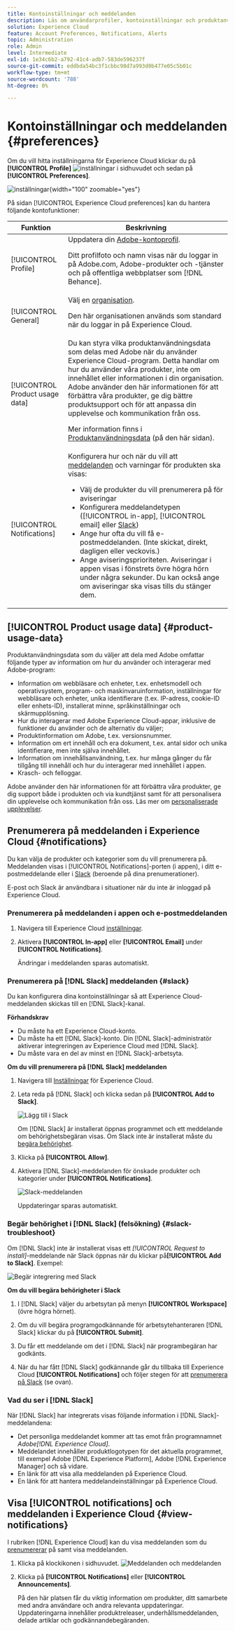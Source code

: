 ```yaml
---
title: Kontoinställningar och meddelanden
description: Läs om användarprofiler, kontoinställningar och produktanvändningsdata i Experience Cloud. Prenumerera på produktmeddelanden för e-post och  [!DNL Slack] och konfigurera produktaviseringar.
solution: Experience Cloud
feature: Account Preferences, Notifications, Alerts
topic: Administration
role: Admin
level: Intermediate
exl-id: 1e34c6b2-a792-41c4-adb7-583de596237f
source-git-commit: eddbda54bc3f1cbbc98d7a993d0b477e05c5b01c
workflow-type: tm+mt
source-wordcount: '788'
ht-degree: 0%

---
```


# Kontoinställningar och meddelanden {#preferences}

Om du vill hitta inställningarna för Experience Cloud klickar du på **[!UICONTROL Profile]** ![inställningar](../assets/preferences-icon-sm.png) i sidhuvudet och sedan på **[!UICONTROL Preferences]**.

![inställningar](../assets/preferences-navigation.png){width="100" zoomable="yes"}

På sidan [!UICONTROL Experience Cloud preferences] kan du hantera följande kontofunktioner:

| Funktion | Beskrivning |
|--- |--- |
| [!UICONTROL Profile] | Uppdatera din [Adobe-kontoprofil](https://account.adobe.com/profile). <p>Ditt profilfoto och namn visas när du loggar in på Adobe.com, Adobe-produkter och -tjänster och på offentliga webbplatser som [!DNL Behance]. |
| [!UICONTROL General] | Välj en [organisation](../administration/organizations.md).<p>Den här organisationen används som standard när du loggar in på Experience Cloud. |
| [!UICONTROL Product usage data] | Du kan styra vilka produktanvändningsdata som delas med Adobe när du använder Experience Cloud-program. Detta handlar om hur du använder våra produkter, inte om innehållet eller informationen i din organisation. Adobe använder den här informationen för att förbättra våra produkter, ge dig bättre produktsupport och för att anpassa din upplevelse och kommunikation från oss. <p>Mer information finns i [Produktanvändningsdata](#product-usage-data) (på den här sidan). |
| [!UICONTROL Notifications] | Konfigurera hur och när du vill att [meddelanden](#subscribe-to-notifications-in-experience-cloud) och varningar för produkten ska visas: <ul><li>Välj de produkter du vill prenumerera på för aviseringar</li><li>Konfigurera meddelandetypen ([!UICONTROL in-app], [!UICONTROL email] eller [Slack](#slack-notifications))</li><li>Ange hur ofta du vill få e-postmeddelanden. (Inte skickat, direkt, dagligen eller veckovis.)</li><li>Ange aviseringsprioriteten. Aviseringar i appen visas i fönstrets övre högra hörn under några sekunder. Du kan också ange om aviseringar ska visas tills du stänger dem.</li></ul> |

## [!UICONTROL Product usage data] {#product-usage-data}

Produktanvändningsdata som du väljer att dela med Adobe omfattar följande typer av information om hur du använder och interagerar med Adobe-program:

* Information om webbläsare och enheter, t.ex. enhetsmodell och operativsystem, program- och maskinvaruinformation, inställningar för webbläsare och enheter, unika identifierare (t.ex. IP-adress, cookie-ID eller enhets-ID), installerat minne, språkinställningar och skärmupplösning.
* Hur du interagerar med Adobe Experience Cloud-appar, inklusive de funktioner du använder och de alternativ du väljer;
* Produktinformation om Adobe, t.ex. versionsnummer.
* Information om ert innehåll och era dokument, t.ex. antal sidor och unika identifierare, men inte själva innehållet.
* Information om innehållsanvändning, t.ex. hur många gånger du får tillgång till innehåll och hur du interagerar med innehållet i appen.
* Krasch- och felloggar.

Adobe använder den här informationen för att förbättra våra produkter, ge dig support både i produkten och via kundtjänst samt för att personalisera din upplevelse och kommunikation från oss. Läs mer om [personaliserade upplevelser](personalized-learning.md).

## Prenumerera på meddelanden i Experience Cloud {#notifications}

Du kan välja de produkter och kategorier som du vill prenumerera på. Meddelanden visas i [!UICONTROL Notifications]-porten (i appen), i ditt e-postmeddelande eller i [Slack](#slack-notifications) (beroende på dina prenumerationer).

E-post och Slack är användbara i situationer när du inte är inloggad på Experience Cloud.

### Prenumerera på meddelanden i appen och e-postmeddelanden

1. Navigera till Experience Cloud [inställningar](https://experience.adobe.com/preferences).

1. Aktivera **[!UICONTROL In-app]** eller **[!UICONTROL Email]** under **[!UICONTROL Notifications]**.

   Ändringar i meddelanden sparas automatiskt.

### Prenumerera på [!DNL Slack] meddelanden {#slack}

Du kan konfigurera dina kontoinställningar så att Experience Cloud-meddelanden skickas till en [!DNL Slack]-kanal.

**Förhandskrav**

* Du måste ha ett Experience Cloud-konto.
* Du måste ha ett [!DNL Slack]-konto. Din [!DNL Slack]-administratör aktiverar integreringen av Experience Cloud med [!DNL Slack].
* Du måste vara en del av minst en [!DNL Slack]-arbetsyta.

**Om du vill prenumerera på [!DNL Slack] meddelanden**

1. Navigera till [Inställningar](https://experience.adobe.com/preferences) för Experience Cloud.

1. Leta reda på [!DNL Slack] och klicka sedan på **[!UICONTROL Add to Slack]**.

   ![Lägg till i Slack](../assets/add-to-slack.png)

   Om [!DNL Slack] är installerat öppnas programmet och ett meddelande om behörighetsbegäran visas. Om Slack inte är installerat måste du [begära behörighet](#slack-troubleshoot).

1. Klicka på **[!UICONTROL Allow]**.

1. Aktivera [!DNL Slack]-meddelanden för önskade produkter och kategorier under **[!UICONTROL Notifications]**.

   ![Slack-meddelanden](../assets/slack.png)

   Uppdateringar sparas automatiskt.

### Begär behörighet i [!DNL Slack] (felsökning) {#slack-troubleshoot}

Om [!DNL Slack] inte är installerat visas ett _[!UICONTROL Request to install]_-meddelande när Slack öppnas när du klickar på&#x200B;**[!UICONTROL Add to Slack]**. Exempel:

![Begär integrering med Slack](../assets/slack-workspace.png)

**Om du vill begära behörigheter i Slack**

1. I [!DNL Slack] väljer du arbetsytan på menyn **[!UICONTROL Workspace]** (övre högra hörnet).

1. Om du vill begära programgodkännande för arbetsytehanteraren [!DNL Slack] klickar du på **[!UICONTROL Submit]**.

1. Du får ett meddelande om det i [!DNL Slack] när programbegäran har godkänts.

1. När du har fått [!DNL Slack] godkännande går du tillbaka till Experience Cloud **[!UICONTROL Notifications]** och följer stegen för att [prenumerera på Slack](#slack-notifications) (se ovan).

### Vad du ser i [!DNL Slack]

När [!DNL Slack] har integrerats visas följande information i [!DNL Slack]-meddelandena:

* Det personliga meddelandet kommer att tas emot från programnamnet _Adobe[!DNL Experience Cloud]_.
* Meddelandet innehåller produktlogotypen för det aktuella programmet, till exempel Adobe [!DNL Experience Platform], Adobe [!DNL Experience Manager] och så vidare.
* En länk för att visa alla meddelanden på Experience Cloud.
* En länk för att hantera meddelandeinställningar på Experience Cloud.

## Visa [!UICONTROL notifications] och meddelanden i Experience Cloud {#view-notifications}

I rubriken [!DNL Experience Cloud] kan du visa meddelanden som du [prenumererar](#notifications) på samt visa meddelanden.

1. Klicka på klockikonen i sidhuvudet. ![Meddelanden och meddelanden](../assets/bell-icon.png)

1. Klicka på **[!UICONTROL Notifications]** eller **[!UICONTROL Announcements]**.

   På den här platsen får du viktig information om produkter, ditt samarbete med andra användare och andra relevanta uppdateringar. Uppdateringarna innehåller produktreleaser, underhållsmeddelanden, delade artiklar och godkännandebegäranden.

